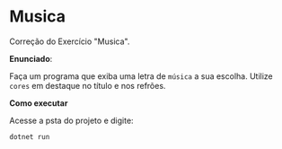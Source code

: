 # Musica
Correção do Exercício "Musica".

**Enunciado**:

Faça um programa que exiba uma letra de `música` a sua escolha. Utilize `cores` em destaque no título e nos refrões.

**Como executar**

Acesse a psta do projeto e digite:

```
dotnet run
```

